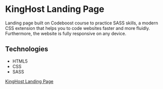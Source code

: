 # KingHost Landing Page
Landing page built on Codeboost course to practice SASS skills, a modern CSS extension that helps you to code websites faster and more fluidly. Furthermore, the website is fully responsive on any device. 

## Technologies 
- HTML5
- CSS
- SASS

[KingHost Landing Page](https://vitorlinsbinski.github.io/kinghost-landing-page/)
